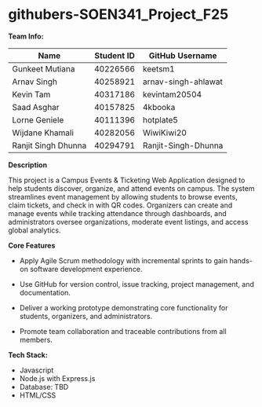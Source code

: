 # githubers-SOEN341_Project_F25

**Team Info:**

| Name                | Student ID | GitHub Username           |
|---------------------|------------|---------------------------|
| Gunkeet Mutiana     | 40226566   | keetsm1                   |
| Arnav Singh         | 40258921   | arnav-singh-ahlawat       |
| Kevin Tam           | 40317186   | kevintam20504             |
| Saad Asghar         | 40157825   | 4kbooka                   |
| Lorne Geniele       | 40111396   | hotplate5                 |
| Wijdane Khamali     | 40282056   | WiwiKiwi20                |
| Ranjit Singh Dhunna | 40294791   | Ranjit-Singh-Dhunna       |

  
**Description**

This project is a Campus Events & Ticketing Web Application designed to help students discover, organize, and attend events on campus. The system streamlines event management by allowing students to browse events, claim tickets, and check in with QR codes. Organizers can create and manage events while tracking attendance through dashboards, and administrators oversee organizations, moderate event listings, and access global analytics.


**Core Features**

- Apply Agile Scrum methodology with incremental sprints to gain hands-on software development experience.

- Use GitHub for version control, issue tracking, project management, and documentation.

- Deliver a working prototype demonstrating core functionality for students, organizers, and administrators.

- Promote team collaboration and traceable contributions from all members.

**Tech Stack:**

  - Javascript
  - Node.js with Express.js
  - Database: TBD
  - HTML/CSS
